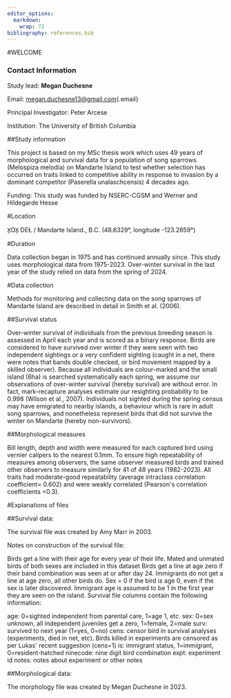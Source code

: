 ```yaml
---
editor_options: 
  markdown: 
    wrap: 72
bibliography: references.bib
---
```


#WELCOME

### Contact Information

Study lead: **Megan Duchesne**

Email:
[megan.duchesne13\@gmail.com](mailto:megan.duchesne13@gmail.com){.email}

Principal Investigator: Peter Arcese

Institution: The University of British Columbia

##Study information

This project is based on my MSc thesis work which uses 49 years of
morphological and survival data for a population of song sparrows
(Melospiza melodia) on Mandarte Island to test whether selection has
occurred on traits linked to competitive ability in response to invasion
by a dominant competitor (Paserella unalaschcensis) 4 decades ago.

Funding: This study was funded by NSERC-CGSM and Werner and Hildegarde
Hesse

#Location

X̱OX̱ DEȽ / Mandarte Island., B.C. (48.6329°, longitude -123.2859°)

#Duration

Data collection began in 1975 and has continued annually since. This
study uses morphological data from 1975-2023. Over-winter survival in
the last year of the study relied on data from the spring of 2024.

#Data collection

Methods for monitoring and collecting data on the song sparrows of
Mandarte Island are described in detail in Smith et al. (2006).

##Survival status

Over-winter survival of individuals from the previous breeding season is
assessed in April each year and is scored as a binary response. Birds
are considered to have survived over winter if they were seen with two
independent sightings or a very confident sighting (caught in a net,
there were notes that bands double checked, or bird movement mapped by a
skilled observer). Because all individuals are colour-marked and the
small island (6ha) is searched systematically each spring, we assume our
observations of over-winter survival (hereby survival) are without
error. In fact, mark-recapture analyses estimate our resighting
probability to be 0.998 (Wilson et al., 2007). Individuals not sighted
during the spring census may have emigrated to nearby islands, a
behaviour which is rare in adult song sparrows, and nonetheless
represent birds that did not survive the winter on Mandarte (hereby
non-survivors).

##Morphological measures

Bill length, depth and width were measured for each captured bird using
vernier calipers to the nearest 0.1mm. To ensure high repeatability of
measures among observers, the same observer measured birds and trained
other observers to measure similarly for 41 of 48 years (1982-2023). All
traits had moderate-good repeatability (average intraclass correlation
coefficient= 0.602) and were weakly correlated (Pearson's correlation
coefficients \<0.3).

#Explanations of files

##Survival data:

The survival file was created by Amy Marr in 2003.

Notes on construction of the survival file:

Birds get a line with their age for every year of their life. Mated and
unmated birds of both sexes are included in this dataset Birds get a
line at age zero if their band combination was seen at or after day 24.
Immigrants do not get a line at age zero, all other birds do. Sex = 0 if
the bird is age 0, even if the sex is later discovered. Immigrant age is
assumed to be 1 in the first year they are seen on the island. Survival
file columns contain the following information:

age: 0=sighted independent from parental care, 1=age 1, etc. sex: 0=sex
unknown, all independent juveniles get a zero, 1=female, 2=male surv:
survived to next year (1=yes, 0=no) cens: censor bird in survival
analyses (experiments, died in net, etc). Birds killed in experiments
are censored as per Lukas' recent suggestion (cens=1) is: immigrant
status, 1=immigrant, 0=resident-hatched ninecode: nine digit bird
combination expt: experiment id notes: notes about experiment or other
notes

##Morphological data:

The morphology file was created by Megan Duchesne in 2023.
